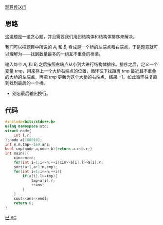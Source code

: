 [题目传送门](https://www.luogu.com.cn/problem/AT_abc103_d)

## 思路

这道题是一道贪心题，并且需要我们用到结构体和结构体排序来解决。

我们可以把题目中所说的 $A_i$ 和 $B_i$ 看成是一个桥的左端点和右端点，于是题意就可以理解为——找到数量最多的一组互不重叠的桥梁。

输入每个 $A_i$ 和 $B_i$ 之后按照右端点从小到大进行结构体排序。排序之后，定义一个变量 $tmp$，用来存上一个大桥右端点的位置，循环往下找距离 $tmp$ 最近且不重叠的大桥的左端点，再把 $tmp$ 更新为这个大桥的右端点，结果 $+1$。如此循环往复直到找到最后的一个桥。

- 别忘最后输出换行。

## 代码

~~~cpp
#include<bits/stdc++.h>
using namespace std;
struct node{
    int l,r;
};node a[100010];
int n,m,tmp=-1e9,ans;
bool cmp(node a,node b){return a.r<b.r;}
int main(){
    cin>>m>>n;
    for(int i=1;i<=n;++i)cin>>a[i].l>>a[i].r;
    sort(a+1,a+1+n,cmp);
    for(int i=1;i<=n;++i){
        if(a[i].l>=tmp){
            tmp=a[i].r;
            ++ans;
        }
    }
    cout<<ans<<endl;
    return 0;
}

~~~
[已 AC](https://www.luogu.com.cn/record/96033612)